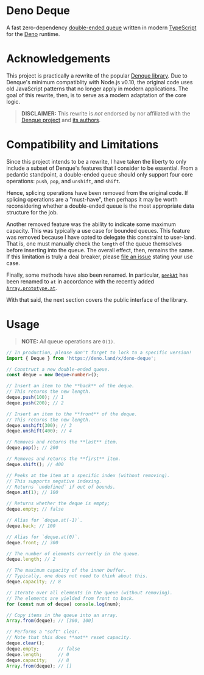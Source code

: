 # Deno Deque
A fast zero-dependency [double-ended queue](https://en.wikipedia.org/wiki/Double-ended_queue) written in modern [TypeScript](https://www.typescriptlang.org/) for the [Deno](https://deno.land/) runtime.

# Acknowledgements
This project is practically a rewrite of the popular [Denque library](https://github.com/invertase/denque). Due to Denque's minimum compatiblity with Node.js v0.10, the original code uses old JavaScript patterns that no longer apply in modern applications. The goal of this rewrite, then, is to serve as a modern adaptation of the core logic.

> **DISCLAIMER:** This rewrite is _not_ endorsed by nor affiliated with the [Denque project](https://github.com/invertase/denque) and [its authors](https://invertase.io/).

# Compatibility and Limitations
Since this project intends to be a rewrite, I have taken the liberty to only include a subset of Denque's features that I consider to be essential. From a pedantic standpoint, a double-ended queue should only support four core operations: `push`, `pop`, and `unshift`, and `shift`.

Hence, splicing operations have been removed from the original code. If splicing operations are a "must-have", then perhaps it may be worth reconsidering whether a double-ended queue is the most appropriate data structure for the job.

Another removed feature was the ability to indicate some maximum capacity. This was typically a use case for bounded queues. This feature was removed because I have opted to delegate this constraint to user-land. That is, one must manually check the `length` of the queue themselves before inserting into the queue. The overall effect, then, remains the same. If this limitation is truly a deal breaker, please [file an issue](https://github.com/Some-Dood/deno-deque/issues/new/choose) stating your use case.

Finally, some methods have also been renamed. In particular, [`peekAt`](https://github.com/invertase/denque/blob/0420632a878b271e2d7483c30468a60b4afc9456/README.md#peekAtint-index---dynamic) has been renamed to `at` in accordance with the recently added [`Array.prototype.at`](https://developer.mozilla.org/en-US/docs/Web/JavaScript/Reference/Global_Objects/Array/at).

With that said, the next section covers the public interface of the library.

# Usage
> **NOTE:** _All_ queue operations are `O(1)`.

```typescript
// In production, please don't forget to lock to a specific version!
import { Deque } from 'https://deno.land/x/deno-deque';

// Construct a new double-ended queue.
const deque = new Deque<number>();

// Insert an item to the **back** of the deque.
// This returns the new length.
deque.push(100); // 1
deque.push(200); // 2

// Insert an item to the **front** of the deque.
// This returns the new length.
deque.unshift(300); // 3
deque.unshift(400); // 4

// Removes and returns the **last** item.
deque.pop(); // 200

// Removes and returns the **first** item.
deque.shift(); // 400

// Peeks at the item at a specific index (without removing).
// This supports negative indexing.
// Returns `undefined` if out of bounds.
deque.at(1); // 100

// Returns whether the deque is empty;
deque.empty; // false

// Alias for `deque.at(-1)`.
deque.back; // 100

// Alias for `deque.at(0)`.
deque.front; // 300

// The number of elements currently in the queue.
deque.length; // 2

// The maximum capacity of the inner buffer.
// Typically, one does not need to think about this.
deque.capacity; // 8

// Iterate over all elements in the queue (without removing).
// The elements are yielded from front to back.
for (const num of deque) console.log(num);

// Copy items in the queue into an array.
Array.from(deque); // [300, 100]

// Performs a "soft" clear.
// Note that this does **not** reset capacity.
deque.clear();
deque.empty;       // false
deque.length;      // 0
deque.capacity;    // 8
Array.from(deque); // []
```
